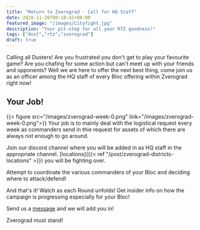 ```yaml
---
title: "Return to Zverograd - Call for HQ Staff"
date: 2020-11-20T00:18:41+08:00
featured_image: "/images/Cityfight.jpg"
description: "Your pit-stop for all your RTZ goodness!"
tags: ["dust","rtz","zverograd"]
draft: true
---
```

Calling all Dusters! Are you frustrated you don't get to play your favourite game? Are you chafing for some action but can't meet up with your friends and opponents? Well we are here to offer the next best thing, come join us as an officer among the HQ staff of every Bloc offering within Zverograd right now!

## Your Job!
{{< figure src="/images/zverograd-week-0.png" link="/images/zverograd-week-0.png">}}
Your job is to mainly deal with the logistical request every week as commanders send in thie request for assets of which there are always not enough to go around.

Join our discord channel where you will be added in as HQ staff in the appropriate channel. [locations]({{< ref "/post/zverograd-districts-locations" >}}) you will be fighting over.

Attempt to coordinate the various commanders of your Bloc and deciding where to attack/defend!

And that's it! Watch as each Round unfolds! Get insider info on how the campaign is progressing especially for your Bloc!

Send us a [message]() and we will add you in!

Zverograd must stand!
